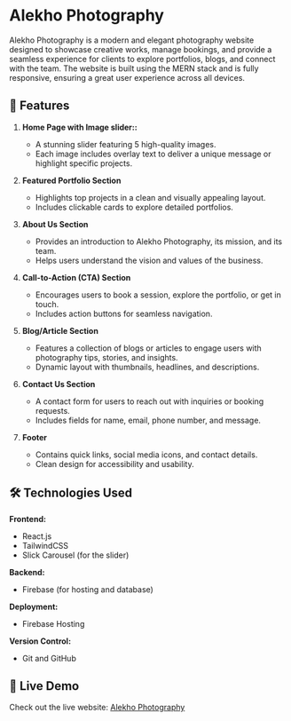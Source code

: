 # Alekho Photography

Alekho Photography is a modern and elegant photography website designed to showcase creative works, manage bookings, and provide a seamless experience for clients to explore portfolios, blogs, and connect with the team. The website is built using the MERN stack and is fully responsive, ensuring a great user experience across all devices.

## 🚀 Features

1. **Home Page with Image slider::**
   - A stunning slider featuring 5 high-quality images.
   - Each image includes overlay text to deliver a unique message or highlight specific projects.

2. **Featured Portfolio Section**
   - Highlights top projects in a clean and visually appealing layout.
   - Includes clickable cards to explore detailed portfolios.

3. **About Us Section**
   - Provides an introduction to Alekho Photography, its mission, and its team.
   - Helps users understand the vision and values of the business.

4. **Call-to-Action (CTA) Section**
   - Encourages users to book a session, explore the portfolio, or get in touch.
   - Includes action buttons for seamless navigation.

5. **Blog/Article Section**
   - Features a collection of blogs or articles to engage users with photography tips, stories, and insights.
   - Dynamic layout with thumbnails, headlines, and descriptions.

6. **Contact Us Section**
   - A contact form for users to reach out with inquiries or booking requests.
   - Includes fields for name, email, phone number, and message.

7. **Footer**
   - Contains quick links, social media icons, and contact details.
   - Clean design for accessibility and usability.

## 🛠️ Technologies Used

**Frontend:**
- React.js
- TailwindCSS
- Slick Carousel (for the slider)

**Backend:**
- Firebase (for hosting and database)

**Deployment:**
- Firebase Hosting

**Version Control:**
- Git and GitHub

## 📸 Live Demo

Check out the live website: [Alekho Photography](https://alekhophotography.web.app/)
